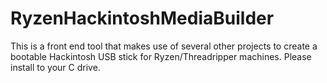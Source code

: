 # RyzenHackintoshMediaBuilder

This is a front end tool that makes use of several other projects to create a bootable Hackintosh USB stick for Ryzen/Threadripper machines. Please install to your C drive.
